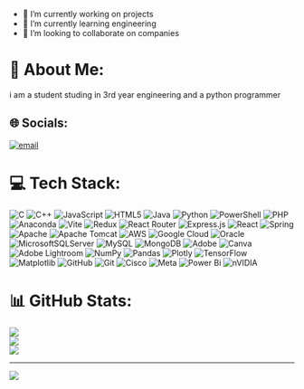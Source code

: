 

- 🔭 I’m currently working on projects
- 🌱 I’m currently learning engineering
- 👯 I’m looking to collaborate on companies
# 💫 About Me:
i am a student studing in 3rd year engineering and a python programmer 


## 🌐 Socials:
[![email](https://img.shields.io/badge/Email-D14836?logo=gmail&logoColor=white)](mailto:Vidyavidu0826@gmail.com) 

# 💻 Tech Stack:
![C](https://img.shields.io/badge/c-%2300599C.svg?style=flat-square&logo=c&logoColor=white) ![C++](https://img.shields.io/badge/c++-%2300599C.svg?style=flat-square&logo=c%2B%2B&logoColor=white) ![JavaScript](https://img.shields.io/badge/javascript-%23323330.svg?style=flat-square&logo=javascript&logoColor=%23F7DF1E) ![HTML5](https://img.shields.io/badge/html5-%23E34F26.svg?style=flat-square&logo=html5&logoColor=white) ![Java](https://img.shields.io/badge/java-%23ED8B00.svg?style=flat-square&logo=openjdk&logoColor=white) ![Python](https://img.shields.io/badge/python-3670A0?style=flat-square&logo=python&logoColor=ffdd54) ![PowerShell](https://img.shields.io/badge/PowerShell-%235391FE.svg?style=flat-square&logo=powershell&logoColor=white) ![PHP](https://img.shields.io/badge/php-%23777BB4.svg?style=flat-square&logo=php&logoColor=white) ![Anaconda](https://img.shields.io/badge/Anaconda-%2344A833.svg?style=flat-square&logo=anaconda&logoColor=white) ![Vite](https://img.shields.io/badge/vite-%23646CFF.svg?style=flat-square&logo=vite&logoColor=white) ![Redux](https://img.shields.io/badge/redux-%23593d88.svg?style=flat-square&logo=redux&logoColor=white) ![React Router](https://img.shields.io/badge/React_Router-CA4245?style=flat-square&logo=react-router&logoColor=white) ![Express.js](https://img.shields.io/badge/express.js-%23404d59.svg?style=flat-square&logo=express&logoColor=%2361DAFB) ![React](https://img.shields.io/badge/react-%2320232a.svg?style=flat-square&logo=react&logoColor=%2361DAFB) ![Spring](https://img.shields.io/badge/spring-%236DB33F.svg?style=flat-square&logo=spring&logoColor=white) ![Apache](https://img.shields.io/badge/apache-%23D42029.svg?style=flat-square&logo=apache&logoColor=white) ![Apache Tomcat](https://img.shields.io/badge/apache%20tomcat-%23F8DC75.svg?style=flat-square&logo=apache-tomcat&logoColor=black) ![AWS](https://img.shields.io/badge/AWS-%23FF9900.svg?style=flat-square&logo=amazon-aws&logoColor=white) ![Google Cloud](https://img.shields.io/badge/GoogleCloud-%234285F4.svg?style=flat-square&logo=google-cloud&logoColor=white) ![Oracle](https://img.shields.io/badge/Oracle-F80000?style=flat-square&logo=oracle&logoColor=white) ![MicrosoftSQLServer](https://img.shields.io/badge/Microsoft%20SQL%20Server-CC2927?style=flat-square&logo=microsoft%20sql%20server&logoColor=white) ![MySQL](https://img.shields.io/badge/mysql-4479A1.svg?style=flat-square&logo=mysql&logoColor=white) ![MongoDB](https://img.shields.io/badge/MongoDB-%234ea94b.svg?style=flat-square&logo=mongodb&logoColor=white) ![Adobe](https://img.shields.io/badge/adobe-%23FF0000.svg?style=flat-square&logo=adobe&logoColor=white) ![Canva](https://img.shields.io/badge/Canva-%2300C4CC.svg?style=flat-square&logo=Canva&logoColor=white) ![Adobe Lightroom](https://img.shields.io/badge/Adobe%20Lightroom-31A8FF.svg?style=flat-square&logo=Adobe%20Lightroom&logoColor=white) ![NumPy](https://img.shields.io/badge/numpy-%23013243.svg?style=flat-square&logo=numpy&logoColor=white) ![Pandas](https://img.shields.io/badge/pandas-%23150458.svg?style=flat-square&logo=pandas&logoColor=white) ![Plotly](https://img.shields.io/badge/Plotly-%233F4F75.svg?style=flat-square&logo=plotly&logoColor=white) ![TensorFlow](https://img.shields.io/badge/TensorFlow-%23FF6F00.svg?style=flat-square&logo=TensorFlow&logoColor=white) ![Matplotlib](https://img.shields.io/badge/Matplotlib-%23ffffff.svg?style=flat-square&logo=Matplotlib&logoColor=black) ![GitHub](https://img.shields.io/badge/github-%23121011.svg?style=flat-square&logo=github&logoColor=white) ![Git](https://img.shields.io/badge/git-%23F05033.svg?style=flat-square&logo=git&logoColor=white) ![Cisco](https://img.shields.io/badge/cisco-%23049fd9.svg?style=flat-square&logo=cisco&logoColor=black) ![Meta](https://img.shields.io/badge/Meta-%230467DF.svg?style=flat-square&logo=Meta&logoColor=white) ![Power Bi](https://img.shields.io/badge/power_bi-F2C811?style=flat-square&logo=powerbi&logoColor=black) ![nVIDIA](https://img.shields.io/badge/nVIDIA-%2376B900.svg?style=flat-square&logo=nVIDIA&logoColor=white)
# 📊 GitHub Stats:
![](https://github-readme-stats.vercel.app/api?username=Vidyavidu&theme=blue-green&hide_border=false&include_all_commits=true&count_private=true)<br/>
![](https://nirzak-streak-stats.vercel.app/?user=Vidyavidu&theme=blue-green&hide_border=false)<br/>
![](https://github-readme-stats.vercel.app/api/top-langs/?username=Vidyavidu&theme=blue-green&hide_border=false&include_all_commits=true&count_private=true&layout=compact)

---
[![](https://visitcount.itsvg.in/api?id=Vidyavidu&icon=4&color=10)](https://visitcount.itsvg.in)

